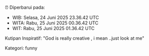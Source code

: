 ⏰ Diperbarui pada:
- WIB: Selasa, 24 Juni 2025 23.36.42 UTC
- WITA: Rabu, 25 Juni 2025 00.36.42 UTC
- WIT: Rabu, 25 Juni 2025 01.36.42 UTC

Kutipan Inspiratif:
"God is really creative , i mean ..just look at me"


Kategori: funny

